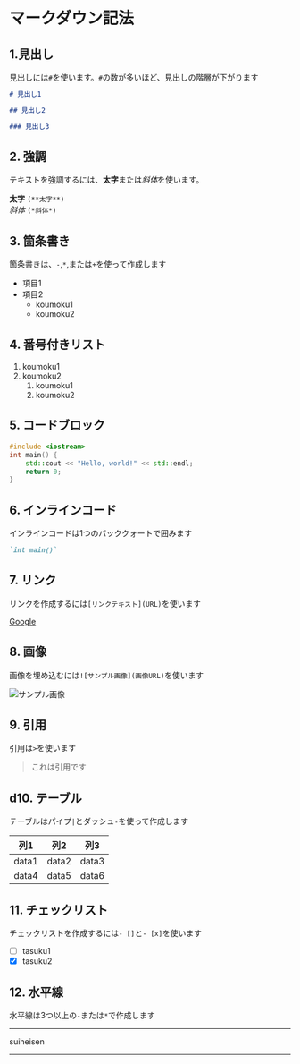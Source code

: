 # マークダウン記法  

## 1.見出し  

見出しには`#`を使います。`#`の数が多いほど、見出しの階層が下がります  

```markdown
# 見出し1  

## 見出し2  

### 見出し3  
```  

## 2. 強調  

テキストを強調するには、**太字**または*斜体*を使います。  

**太字** `(**太字**)`  
*斜体*  `(*斜体*)`  

## 3. 箇条書き  

箇条書きは、`-`,`*`,または`+`を使って作成します  

- 項目1
- 項目2
  - koumoku1
  - koumoku2  

## 4. 番号付きリスト  

1. koumoku1
2. koumoku2  
   1. koumoku1  
   2. koumoku2  
  
## 5. コードブロック  

```cpp
#include <iostream>
int main() {
    std::cout << "Hello, world!" << std::endl;
    return 0;
}
```  

## 6. インラインコード  

インラインコードは1つのバッククォートで囲みます  

```markdown
`int main()`  
```  

## 7. リンク  

リンクを作成するには`[リンクテキスト](URL)`を使います  

[Google](https://www.google.com)  

## 8. 画像  

画像を埋め込むには`![サンプル画像](画像URL)`を使います  

![サンプル画像](https://example.com/image.png)  

## 9. 引用  

引用は`>`を使います  

> これは引用です  

## d10. テーブル  

テーブルはパイプ`|`とダッシュ`-`を使って作成します  

| 列1 | 列2 | 列3 |
| --- | --- | --- |
| data1 | data2 | data3 |
|data4 | data5 |data6 |  

## 11. チェックリスト

チェックリストを作成するには`- []`と`- [x]`を使います  

- [ ] tasuku1  
- [x] tasuku2  

## 12. 水平線  

水平線は3つ以上の`-`または`*`で作成します  

---  
suiheisen
***